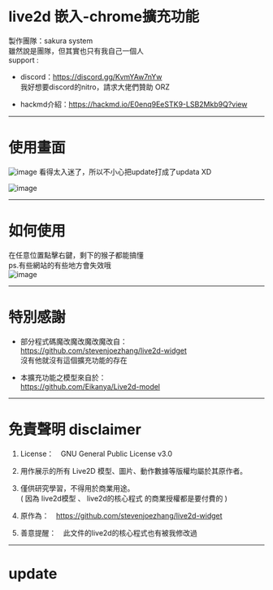 # live2d 嵌入-chrome擴充功能

製作團隊：sakura system<br>
雖然說是團隊，但其實也只有我自己一個人<br>
support : <br>
- discord：https://discord.gg/KvmYAw7nYw<br>
我好想要discord的nitro，請求大佬們贊助 ORZ<br>

- hackmd介紹：https://hackmd.io/E0enq9EeSTK9-LSB2Mkb9Q?view<br>
---

# 使用畫面

![image](https://media.discordapp.net/attachments/921704490778894368/922443716864667728/unknown.png)
看得太入迷了，所以不小心把update打成了updata XD<br>

![image](https://media.discordapp.net/attachments/921704490778894368/922450165120524338/unknown.png)

---

# 如何使用

在任意位置點擊右鍵，剩下的猴子都能搞懂<br>
ps.有些網站的有些地方會失效哦<br>
![image](https://media.discordapp.net/attachments/921704490778894368/922444464671305758/unknown.png)

---

# 特別感謝

- 部分程式碼魔改魔改魔改魔改自：<br>
https://github.com/stevenjoezhang/live2d-widget<br>
沒有他就沒有這個擴充功能的存在<br>


- 本擴充功能之模型來自於：<br>
https://github.com/Eikanya/Live2d-model

---

# 免責聲明 disclaimer

1. License：　GNU General Public License v3.0<br>

2. 用作展示的所有 Live2D 模型、圖片、動作數據等版權均屬於其原作者。

3. 僅供研究學習，不得用於商業用途。<br>
   ( 因為 live2d模型 、 live2d的核心程式 的商業授權都是要付費的 )

4. 原作為：　https://github.com/stevenjoezhang/live2d-widget<br>

5. 善意提醒：　此文件的live2d的核心程式也有被我修改過<br>

---

# update